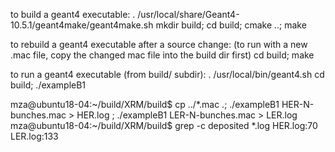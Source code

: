 to build a geant4 executable:
. /usr/local/share/Geant4-10.5.1/geant4make/geant4make.sh
mkdir build; cd build; cmake ..; make

to rebuild a geant4 executable after a source change:
(to run with a new .mac file, copy the changed mac file into the build dir first)
cd build; make

to run a geant4 executable (from build/ subdir):
. /usr/local/bin/geant4.sh
cd build; ./exampleB1

mza@ubuntu18-04:~/build/XRM/build$ cp ../*.mac .; ./exampleB1 HER-N-bunches.mac > HER.log ; ./exampleB1 LER-N-bunches.mac > LER.log
mza@ubuntu18-04:~/build/XRM/build$ grep -c deposited *.log
HER.log:70
LER.log:133


